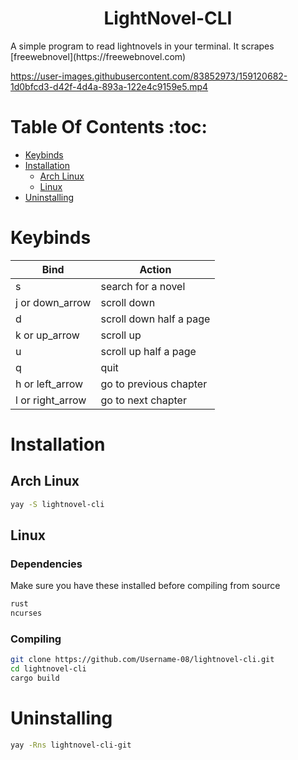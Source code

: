 <h1 align="center">LightNovel-CLI</h1>
A simple program to read lightnovels in your terminal. It scrapes [freewebnovel](https://freewebnovel.com)

https://user-images.githubusercontent.com/83852973/159120682-1d0bfcd3-d42f-4d4a-893a-122e4c9159e5.mp4




# Table Of Contents :toc:

- [Keybinds](#keybinds)
- [Installation](#installation)
  - [Arch Linux](#arch-linux)
  - [Linux](#linux)
- [Uninstalling](#uninstalling)

# Keybinds

| Bind             | Action                  |
| ---------------- | ----------------------- |
| s                | search for a novel      |
| j or down_arrow  | scroll down             |
| d                | scroll down half a page |
| k or up_arrow    | scroll up               |
| u                | scroll up half a page   |
| q                | quit                    |
| h or left_arrow  | go to previous chapter  |
| l or right_arrow | go to next chapter      |

# Installation

## Arch Linux

```sh
yay -S lightnovel-cli

```

## Linux

### Dependencies

Make sure you have these installed before compiling from source

```sh
rust
ncurses
```

### Compiling

```sh
git clone https://github.com/Username-08/lightnovel-cli.git
cd lightnovel-cli
cargo build
```

# Uninstalling

```sh
yay -Rns lightnovel-cli-git
```
